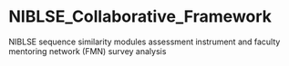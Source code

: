 # NIBLSE_Collaborative_Framework
NIBLSE sequence similarity modules assessment instrument and faculty mentoring network (FMN) survey analysis
